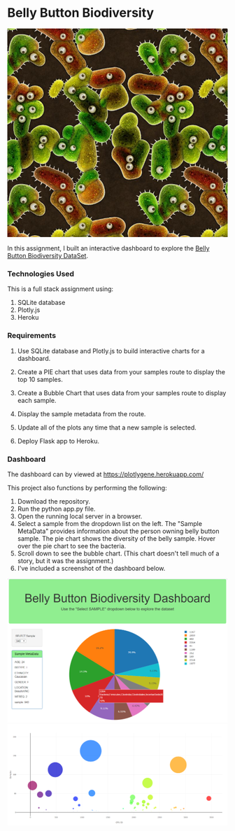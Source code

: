 # Belly Button Biodiversity

![](Belly_Button_Diversity/static/images/bacteria.jpg)

In this assignment, I built an interactive dashboard to explore the [Belly Button Biodiversity DataSet](http://robdunnlab.com/projects/belly-button-biodiversity/).

### Technologies Used

This is a full stack assignment using:

1. SQLite database
2. Plotly.js
3. Heroku

### Requirements

1. Use SQLite database and Plotly.js to build interactive charts for a dashboard.

2. Create a PIE chart that uses data from your samples route to display the top 10 samples.

3. Create a Bubble Chart that uses data from your samples route to display each sample.

4. Display the sample metadata from the route.

5. Update all of the plots any time that a new sample is selected.

6. Deploy Flask app to Heroku.

### Dashboard

The dashboard can by viewed at  https://plotlygene.herokuapp.com/

This project also functions by performing the following:

1. Download the repository.
2. Run the python app.py file.
3. Open the running local server in a browser.  
4. Select a sample from the dropdown list on the left.  The "Sample MetaData" provides information about the person owning belly button sample.  The pie chart shows the diversity of the belly sample.  Hover over the pie chart to see the bacteria. 
5. Scroll down to see the bubble chart.  (This chart doesn't tell much of a story, but it was the assignment.) 
6. I've included a screenshot of the dashboard below.

![](Belly_Button_Diversity/static/images/pieChart.png)
![](Belly_Button_Diversity/static/images/bubbleChart.png)
